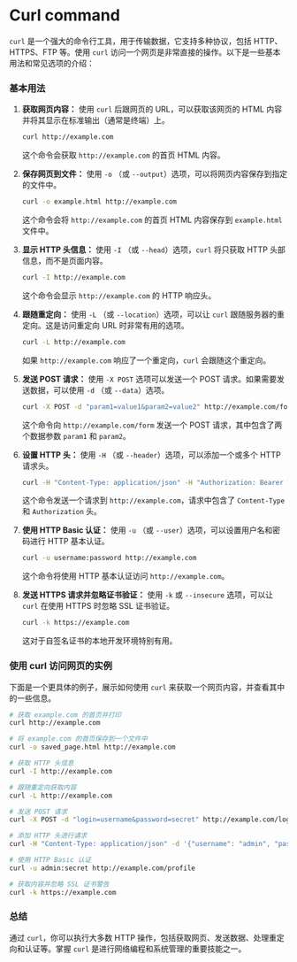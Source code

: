 # Curl command
`curl` 是一个强大的命令行工具，用于传输数据，它支持多种协议，包括 HTTP、HTTPS、FTP 等。使用 `curl` 访问一个网页是非常直接的操作。以下是一些基本用法和常见选项的介绍：

### 基本用法

1. **获取网页内容：**
   使用 `curl` 后跟网页的 URL，可以获取该网页的 HTML 内容并将其显示在标准输出（通常是终端）上。

   ```bash
   curl http://example.com
   ```

   这个命令会获取 `http://example.com` 的首页 HTML 内容。

2. **保存网页到文件：**
   使用 `-o` （或 `--output`）选项，可以将网页内容保存到指定的文件中。

   ```bash
   curl -o example.html http://example.com
   ```

   这个命令会将 `http://example.com` 的首页 HTML 内容保存到 `example.html` 文件中。

3. **显示 HTTP 头信息：**
   使用 `-I` （或 `--head`）选项，`curl` 将只获取 HTTP 头部信息，而不是页面内容。

   ```bash
   curl -I http://example.com
   ```

   这个命令会显示 `http://example.com` 的 HTTP 响应头。

4. **跟随重定向：**
   使用 `-L` （或 `--location`）选项，可以让 `curl` 跟随服务器的重定向。这是访问重定向 URL 时非常有用的选项。

   ```bash
   curl -L http://example.com
   ```

   如果 `http://example.com` 响应了一个重定向，`curl` 会跟随这个重定向。

5. **发送 POST 请求：**
   使用 `-X POST` 选项可以发送一个 POST 请求。如果需要发送数据，可以使用 `-d` （或 `--data`）选项。

   ```bash
   curl -X POST -d "param1=value1&param2=value2" http://example.com/form
   ```

   这个命令向 `http://example.com/form` 发送一个 POST 请求，其中包含了两个数据参数 `param1` 和 `param2`。

6. **设置 HTTP 头：**
   使用 `-H` （或 `--header`）选项，可以添加一个或多个 HTTP 请求头。

   ```bash
   curl -H "Content-Type: application/json" -H "Authorization: Bearer TOKEN" http://example.com
   ```

   这个命令发送一个请求到 `http://example.com`，请求中包含了 `Content-Type` 和 `Authorization` 头。

7. **使用 HTTP Basic 认证：**
   使用 `-u` （或 `--user`）选项，可以设置用户名和密码进行 HTTP 基本认证。

   ```bash
   curl -u username:password http://example.com
   ```

   这个命令将使用 HTTP 基本认证访问 `http://example.com`。

8. **发送 HTTPS 请求并忽略证书验证：**
   使用 `-k` 或 `--insecure` 选项，可以让 `curl` 在使用 HTTPS 时忽略 SSL 证书验证。

   ```bash
   curl -k https://example.com
   ```

   这对于自签名证书的本地开发环境特别有用。

### 使用 curl 访问网页的实例

下面是一个更具体的例子，展示如何使用 `curl` 来获取一个网页内容，并查看其中的一些信息。

```bash
# 获取 example.com 的首页并打印
curl http://example.com

# 将 example.com 的首页保存到一个文件中
curl -o saved_page.html http://example.com

# 获取 HTTP 头信息
curl -I http://example.com

# 跟随重定向获取内容
curl -L http://example.com

# 发送 POST 请求
curl -X POST -d "login=username&password=secret" http://example.com/login

# 添加 HTTP 头进行请求
curl -H "Content-Type: application/json" -d '{"username": "admin", "password": "secret"}' http://example.com/api/login

# 使用 HTTP Basic 认证
curl -u admin:secret http://example.com/profile

# 获取内容并忽略 SSL 证书警告
curl -k https://example.com
```

### 总结

通过 `curl`，你可以执行大多数 HTTP 操作，包括获取网页、发送数据、处理重定向和认证等。掌握 `curl` 是进行网络编程和系统管理的重要技能之一。